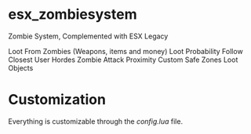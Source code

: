 # esx_zombiesystem
Zombie System, Complemented with ESX Legacy

Loot From Zombies (Weapons, items and money)
Loot Probability
Follow Closest User
Hordes
Zombie Attack Proximity
Custom Safe Zones
Loot Objects

# Customization
Everything is customizable through the *config.lua* file.
